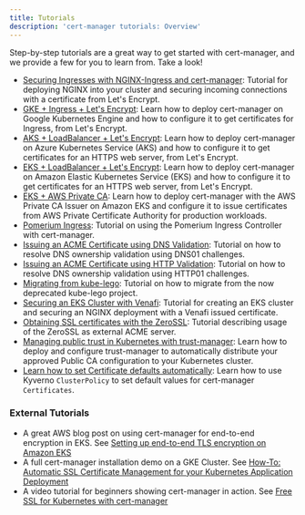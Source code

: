 ```yaml
---
title: Tutorials
description: 'cert-manager tutorials: Overview'
---
```


Step-by-step tutorials are a great way to get started with cert-manager, and we provide a few
for you to learn from. Take a look!

- [Securing Ingresses with NGINX-Ingress and cert-manager](./acme/nginx-ingress.md): Tutorial for deploying NGINX into your
  cluster and securing incoming connections with a certificate from Let's Encrypt.
- [GKE + Ingress + Let's Encrypt](./getting-started-with-cert-manager-on-google-kubernetes-engine-using-lets-encrypt-for-ingress-ssl/README.md):
  Learn how to deploy cert-manager on Google Kubernetes Engine and how to configure it to get certificates for Ingress, from Let's Encrypt.
- [AKS + LoadBalancer + Let's Encrypt](getting-started-aks-letsencrypt/README.md):
  Learn how to deploy cert-manager on Azure Kubernetes Service (AKS) and how to configure it to get certificates for an HTTPS web server, from Let's Encrypt.
- [EKS + LoadBalancer + Let's Encrypt](getting-started-aws-letsencrypt/README.md):
  Learn how to deploy cert-manager on Amazon Elastic Kubernetes Service (EKS) and how to configure it to get certificates for an HTTPS web server, from Let's Encrypt.
- [EKS + AWS Private CA](aws-privateca-issuer/README.md):
  Learn how to deploy cert-manager with the AWS Private CA Issuer on Amazon EKS and configure it to issue certificates from AWS Private Certificate Authority for production workloads.
- [Pomerium Ingress](./acme/pomerium-ingress.md): Tutorial on using the Pomerium Ingress Controller with cert-manager.
- [Issuing an ACME Certificate using DNS Validation](./acme/dns-validation.md):
  Tutorial on how to resolve DNS ownership validation using DNS01 challenges.
- [Issuing an ACME Certificate using HTTP Validation](./acme/http-validation.md):
  Tutorial on how to resolve DNS ownership validation using HTTP01 challenges.
- [Migrating from kube-lego](./acme/migrating-from-kube-lego.md): Tutorial on
  how to migrate from the now deprecated kube-lego project.
- [Securing an EKS Cluster with Venafi](./venafi/venafi.md): Tutorial for
  creating an EKS cluster and securing an NGINX deployment with a Venafi issued
  certificate.
- [Obtaining SSL certificates with the ZeroSSL](./zerossl/zerossl.md): Tutorial describing usage of the ZeroSSL as external ACME server.
- [Managing public trust in Kubernetes with trust-manager](./getting-started-with-trust-manager/README.md): Learn how to deploy and configure trust-manager to automatically distribute your approved Public CA configuration to your Kubernetes cluster.
- [Learn how to set Certificate defaults automatically](./certificate-defaults/README.md): Learn how to use Kyverno `ClusterPolicy` to set default values for cert-manager `Certificates`.

### External Tutorials

- A great AWS blog post on using cert-manager for end-to-end encryption in EKS. See [Setting up end-to-end TLS encryption on Amazon EKS](https://aws.amazon.com/blogs/containers/setting-up-end-to-end-tls-encryption-on-amazon-eks-with-the-new-aws-load-balancer-controller/)
- A full cert-manager installation demo on a GKE Cluster. See [How-To: Automatic SSL Certificate Management for your Kubernetes Application Deployment](https://medium.com/contino-engineering/how-to-automatic-ssl-certificate-management-for-your-kubernetes-application-deployment-94b64dfc9114)
- A video tutorial for beginners showing cert-manager in action. See [Free SSL for Kubernetes with cert-manager](https://www.youtube.com/watch?v=hoLUigg4V18)
